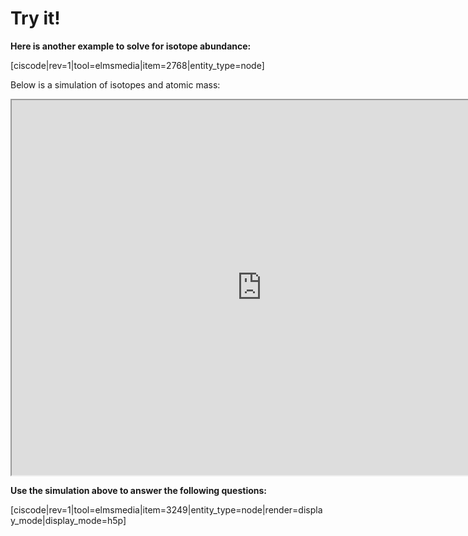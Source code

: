 # Try it!

**Here is another example to solve for isotope abundance:**

[ciscode|rev=1|tool=elmsmedia|item=2768|entity_type=node]


Below is a simulation of isotopes and atomic mass:

<iframe src="https://phet.colorado.edu/sims/html/isotopes-and-atomic-mass/latest/isotopes-and-atomic-mass_en.html" width="800" height="600" scrolling="no" allowfullscreen></iframe>

**Use the simulation above to answer the following questions:**

[ciscode|rev=1|tool=elmsmedia|item=3249|entity_type=node|render=display_mode|display_mode=h5p]

 